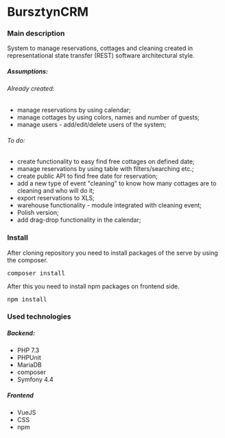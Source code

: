 # BursztynCRM

### Main description

System to manage reservations, cottages and cleaning created in representational state transfer (REST) software architectural style. 

##### Assumptions:

###### Already created:

- manage reservations by using calendar;
- manage cottages by using colors, names and number of guests;
- manage users - add/edit/delete users of the system;

###### To do:
- create functionality to easy find free cottages on defined date;
- manage reservations by using table with filters/searching etc.;
- create public API to find free date for reservation;
- add a new type of event "cleaning" to know how many cottages are to cleaning and who will do it;
- export reservations to XLS;
- warehouse functionality - module integrated with cleaning event;
- Polish version;
- add drag-drop functionality in the calendar;


### Install

After cloning repository you need to install packages of the serve by using the composer.

<pre>
composer install
</pre>

After this you need to install npm packages on frontend side.
<pre>
npm install
</pre>

### Used technologies

##### Backend:

- PHP 7.3
- PHPUnit
- MariaDB
- composer
- Symfony 4.4

##### Frontend
- VueJS
- CSS
- npm
